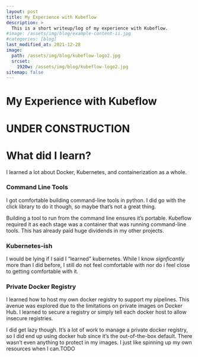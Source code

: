 ```yaml
---
layout: post
title: My Experience with Kubeflow
description: >
  This is a short writeup/log of my experience with Kubeflow.
#image: /assets/img/blog/example-content-ii.jpg
#categories: [blog]
last_modified_at: 2021-12-28 
image: 
  path: /assets/img/blog/kubeflow-logo2.jpg
  srcset:
    1920w: /assets/img/blog/kubeflow-logo2.jpg
sitemap: false
---
```


# My Experience with Kubeflow

# UNDER CONSTRUCTION

# What did I learn?

I learned a lot about Docker, Kubernetes, and containerization as a whole.

### Command Line Tools

I got comfortable building command-line tools in python. I did go with the click library to do it though, so maybe that’s not a great thing.

Building a tool to run from the command line ensures it’s portable. Kubeflow required it as each stage was a container that was running command-line tools. This has already paid huge dividends in my other projects.

### Kubernetes-ish

I would be lying if I said I “learned” kubernetes. While I know *signficantly* more than I did before, I still do not feel comfortable with nor do i feel close to getting comfortable with it. 

### Private Docker Registry

I learned how to host my own docker registry to support my pipelines. This avenue was explored due to the limitations on private images on Docker Hub. I learned to secure a registry or simply tell each docker host to allow insecure registries.

I did get lazy though. It’s a lot of work to manage a private docker registry, so I did end up using docker hub since it’s the out-of-the-box default. There wasn’t even anything to protect in my images. I just like spinning up my own resources when I can.TODO

# 
